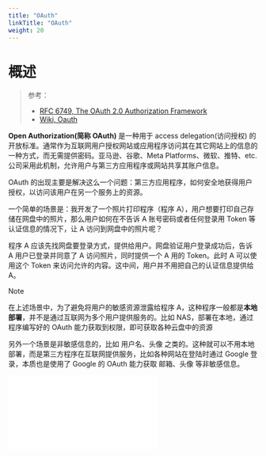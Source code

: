 ```yaml
---
title: "OAuth"
linkTitle: "OAuth"
weight: 20
---
```


# 概述

> 参考：
>
> - [RFC 6749, The OAuth 2.0 Authorization Framework](https://datatracker.ietf.org/doc/html/rfc6749)
> - [Wiki, Oauth](https://en.wikipedia.org/wiki/Oauth)

**Open Authorization(简称 OAuth)** 是一种用于 access delegation(访问授权) 的开放标准。通常作为互联网用户授权网站或应用程序访问其在其它网站上的信息的一种方式，而无需提供密码。亚马逊、谷歌、Meta Platforms、微软、推特、etc. 公司采用此机制，允许用户与第三方应用程序或网站共享其账户信息。

OAuth 的出现主要是解决这么一个问题：第三方应用程序，如何安全地获得用户授权，以访问该用户在另一个服务上的资源。

一个简单的场景是：我开发了一个照片打印程序（程序 A），用户想要打印自己存储在网盘中的照片，那么用户如何在不告诉 A 账号密码或者任何登录用 Token 等认证信息的情况下，让 A 访问到网盘中的照片呢？

程序 A 应该先找网盘要登录方式，提供给用户。网盘验证用户登录成功后，告诉 A 用户已登录并同意了 A 访问照片，同时提供一个 A 用的 Token。此时 A 可以使用这个 Token 来访问允许的内容。这中间，用户并不用把自己的认证信息提供给 A。

> [!Note]
> 在上述场景中，为了避免将用户的敏感资源泄露给程序 A，这种程序一般都是**本地部署**，并不是通过互联网为多个用户提供服务的。比如 NAS，部署在本地，通过程序编写好的 OAuth 能力获取到权限，即可获取各种云盘中的资源
>
> 另外一个场景是非敏感信息的，比如 用户名、头像 之类的。这种就可以不用本地部署，而是第三方程序在互联网提供服务，比如各种网站在登陆时通过 Google 登录，本质也是使用了 Google 的 OAuth 能力获取 邮箱、头像 等非敏感信息。

![600](Excalidraw/information_security/oauth.excalidraw.md)

